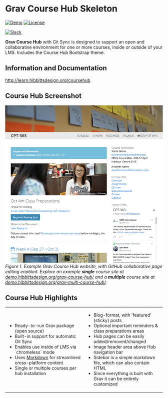 # Grav Course Hub Skeleton

[![Demo](https://img.shields.io/badge/Demo-CourseHub-blue.svg?style=flat-square)](http://demo.hibbittsdesign.org/grav-course-hub/)
[![License](https://img.shields.io/badge/License-MIT-blue.svg?style=flat-square)](https://github.com/hibbitts-design/grav-skeleton-course-hub/blob/master/LICENSE)

[![Slack](https://grav-chat.now.sh/badge.svg)](https://chat.getgrav.org)

**Grav Course Hub** with Git Sync is designed to support an open and collaborative environment for one or more courses, inside or outside of your LMS. Includes the Course Hub Bootstrap theme.

Information and Documentation
---
http://learn.hibbittsdesign.org/coursehub

Course Hub Screenshot
---
![Course Hub Screenshot](/assets/screenshot.jpg)  
_Figure 1. Example Grav Course Hub website, with GitHub collaborative page editing enabled.  Explore an example **single** course site at [demo.hibbittsdesign.org/grav-course-hub/](http://demo.hibbittsdesign.org/grav-course-hub/) and a **multiple** course site at [demo.hibbittsdesign.org/grav-multi-course-hub/](http://demo.hibbittsdesign.org/grav-multi-course-hub/)._

Course Hub Highlights
---
<table cellpadding="2" cellspacing="2" width="100%">
	<tbody>
		<tr>
			<td width="50%">
				<ul>
					<li>Ready-to-run Grav package (open source)</li>
					<li>Built-in support for automatic Git Sync</li>
					<li>Enables use inside of LMS via `chromeless` mode</li>
	        <li>Uses <a href="https://daringfireball.net/projects/markdown/">Markdown</a> for streamlined cross-platform content</li>				
					<li>Single or multiple courses per hub installation</li>
				</ul>
			</td>
			<td width="50%">
				<ul>
					<li>Blog-format, with 'featured' (sticky) posts</li>
					<li>Optional important reminders & class preparations areas</li>
					<li>Hub pages can be easily added/removed/changed</li>
          <li>Image header area above Hub navigation bar</li>
					<li>Sidebar is a simple markdown file, which can also contain HTML</li>
					<li>Since everything is built with Grav it can be entirely customized</li>
				</ul>
			</td>
		</tr>
	</tbody>
</table>
